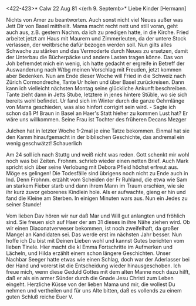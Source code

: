 <422-423>* Calw 22 Aug 81
 <(erh 9. Septemb>*
Liebe Kinder [Hermann]

Nichts von Amer zu beantworten. Auch sonst nicht viel Neues außer was Jett Dir von Basel mittheilt. Mama macht recht nett und still voran, geht auch aus, z.B. gestern Nachm. da ich zu predigen hatte, in die Kirche. Fried arbeitet jetzt am Haus mit Maurern und Zimmerleuten, da der untere Stock verlassen, der weitbrsche dafür bezogen werden soll. Nun gilts alles Schwache zu stärken und das Vermoderte durch Neues zu ersetzen, damit der Unterbau die Bücherpäcke und andere Lasten tragen könne. Das von Joh befremdet mich ein wenig, ich hatte gedacht er ergreife in Betreff der Auswanderung nach Wtbg meinen Vorschlag mit Freuden, jetzt kommen aber Bedenken. Nun am Ende dieser Woche will Fried in die Schweiz nach Zürich Cormondreche, Tante Ur holen und über Basel zurückreisen. Dann kann ich vielleicht nächsten Montag seine glückliche Ankunft beschreiben. Tante zieht dann in Jetts Stube, letztere in jenes hintere Stüble, wo sie sich bereits wohl befindet. Ur fand sich im Winter durch die ganze Oehrnlänge von Mama geschieden, was also hinfort corrigirt sein wird. - Sagte ich schon daß Pf Braun in Basel an Haer's Statt hieher zu kommen Lust hat? Er wäre uns willkommen. Seine Frau ist Tochter des früheren Decans Mezger

Julchen hat in letzter Woche 1-2mal je eine Tatze bekommen. Einmal hat sie den Kamm hinaufgemacht in der biblischen Geschichte, das andremal ein wenig geschwätzt! Schauerlich

Am 24 soll ich nach Stuttg und weiß nicht was reden. Gott schenkt mir wohl noch was bei Zeiten. Frohnm. schrieb wieder einen netten Brief. Auch Mark spricht sich über seine Verlobung mit Debora Pfleid höchst erfreut aus. Möge es gelingen! Die Todesfälle sind übrigens noch nicht zu Ende auch in Ind. Denn Frohnm. erzählt vom Scheiden der Fr Ruhland, die etwa wie Sam an starkem Fieber starb und dann ihrem Mann im Traum erschien, wie sie ihr kurz zuvor geborenes Kindlein hole. Als er aufwachte, gieng er hin und fand die Kleine am Sterben. In einigen Minuten wars aus. Nun ein Jedes zu seiner Stunde!

Vom lieben Dav hören wir nur daß Mar und Will gut anlangten und fröhlich sind. Sie freuen sich auf Haer der am 31 dieses in ihre Nähe ziehen wird. Ob wir einen Diaconatverweser bekommen, ist noch zweifelhaft, da großer Mangel an Kandidaten sei. Das werde erst im nächsten Jahr besser. 
Nun hoffe ich Du bist mit Deinen Lieben wohl und kannst Gutes berichten vom lieben Tinele. Hier macht die kl Emma Fortschritte im Aufmerken und Lächeln, und Hilda erzählt einem schon längere Geschichten. Unser Nachbar Seeger hatte etwas wie einen Schlag, doch war der Aderlasser bei der Hand und vorerst ist die Entscheidung wieder hinausgeschoben. Ich freue mich, wenn diese Geduld Gottes mit dem alten Manne noch dazu hilft, daß er als ein armer Sünder durch die Gnade Jesu Christi zum Leben eingeht. 
Herzliche Küsse von der lieben Mama und mir, die wollest Du nehmen und vertheilen und für uns Alte bitten, daß es vollends zu einem guten Schluß reiche
 Euer V.
